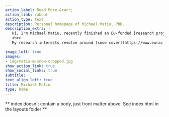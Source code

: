 ```yaml
---
action_label: Read More &rarr;
action_link: /about
action_type: text
description: Personal homepage of Michael Matiu, PhD.
description_extra: |
   Hi, I'm Michael Matiu, recently finished an EU-funded [research project](https://clirsnow.netlify.app/), and currently teaching mathematics for [school children](https://www.franziskanergymnasium.it/). I'm interested in new opportunities to create knowledge or helping others to learn. Originally, I'm from Romania, grew up in Germany, and currently live with my family in Italy.  
   <br>
   My research interests revolve around [snow cover](https://www.eurac.edu/en/dossiers/dossier-snow-south-tyrol-alps), climate change, and all the fantastic things possible to do with <a href="https://www.r-project.org/"><i class="fab fa-r-project"></i></a>. Personally, I am inspired by [zenhabits](https://zenhabits.net/), enjoy living in the mountains, and think a [minimalist mindset](https://www.becomingminimalist.com/) would benefit everyone.

image_left: true
images:
- img/matiu-m-snow-cropped.jpg
show_action_link: true
show_social_links: true
subtitle:
text_align_left: true
title: Michael Matiu
type: home
---
```


** index doesn't contain a body, just front matter above.
See index.html in the layouts folder **
